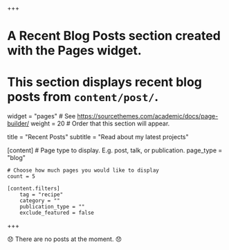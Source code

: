 +++
# A Recent Blog Posts section created with the Pages widget.
# This section displays recent blog posts from `content/post/`.

widget = "pages"  # See https://sourcethemes.com/academic/docs/page-builder/
weight = 20  # Order that this section will appear.

title = "Recent Posts"
subtitle = "Read about my latest projects"

[content]
	# Page type to display. E.g. post, talk, or publication.
	page_type = "blog"

	# Choose how much pages you would like to display
	count = 5

	[content.filters]
		tag = "recipe"
		category = ""
		publication_type = ""
		exclude_featured = false
+++

:disappointed: There are no posts at the moment. :disappointed:
